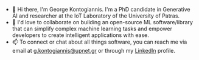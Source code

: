 - 👋 Hi there, I'm George Kontogiannis. I'm a PhD candidate in Generative AI and researcher at the IoT Laboratory of the University of Patras.
- 👯 I'd love to collaborate on building an open-source ML software/library that can simplify complex machine learning tasks and empower developers to create intelligent applications with ease.
- 📫 To connect or chat about all things software, you can reach me via email at [g.kontogiannis@upnet.gr](mailto:g.kontogiannis@ac.upatras.gr) or through my [LinkedIn](https://www.linkedin.com/in/georgios-kontogiannis/) profile.
